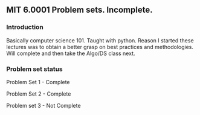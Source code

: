 ## MIT 6.0001 Problem sets. Incomplete.
### Introduction

Basically computer science 101. Taught with python. Reason I started these lectures was to obtain a better grasp on best practices and methodologies. Will complete and then take the Algo/DS class next.

### Problem set status

Problem Set 1 - Complete

Problem Set 2 - Complete

Problem set 3 - Not Complete